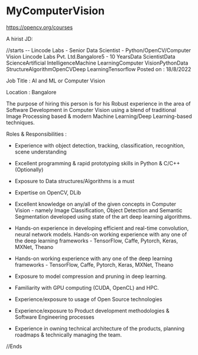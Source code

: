 # MyComputerVision

https://opencv.org/courses



A hirist JD:

//starts --
Lincode Labs - Senior Data Scientist - Python/OpenCV/Computer Vision
Lincode Labs Pvt. Ltd.Bangalore5 - 10 YearsData ScientistData ScienceArtificial IntelligenceMachine LearningComputer VisionPythonData StructureAlgorithmOpenCVDeep LearningTensorflow
Posted on :  18/8/2022

Job Title : AI and ML or Computer Vision

Location : Bangalore

The purpose of hiring this person is for his Robust experience in the area of Software Development in Computer Vision using a blend of traditional Image Processing based & modern Machine Learning/Deep Learning-based techniques.

Roles & Responsibilities :

- Experience with object detection, tracking, classification, recognition, scene understanding

- Excellent programming & rapid prototyping skills in Python & C/C++ (Optionally)

- Exposure to Data structures/Algorithms is a must

- Expertise on OpenCV, DLib

- Excellent knowledge on any/all of the given concepts in Computer Vision - namely Image Classification, Object Detection and Semantic Segmentation developed using state of the art deep learning algorithms.
- Hands-on experience in developing efficient and real-time convolution, neural network models. Hands-on working experience with any one of the deep learning frameworks - TensorFlow, Caffe, Pytorch, Keras, MXNet, Theano

- Hands-on working experience with any one of the deep learning frameworks - TensorFlow, Caffe, Pytorch, Keras, MXNet, Theano

- Exposure to model compression and pruning in deep learning.

- Familiarity with GPU computing (CUDA, OpenCL) and HPC.

- Experience/exposure to usage of Open Source technologies

- Experience/exposure to Product development methodologies & Software Engineering processes

- Experience in owning technical architecture of the products, planning roadmaps & technically managing the team.

//Ends

